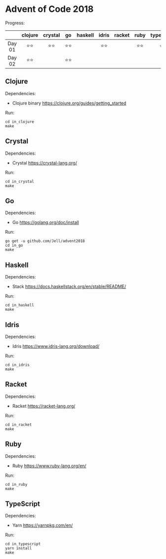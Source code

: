 # Advent of Code 2018

Progress:

|          |clojure   |crystal   |go        |haskell   |idris     |racket    |ruby      |typescript|
|:---:     |:---:     |:---:     |:---:     |:---:     |:---:     |:---:     |:---:     |:---:     |
|Day 01    |⭐⭐        |⭐⭐        |⭐⭐        |          |⭐⭐        |          |⭐⭐        |⭐⭐        |
|Day 02    |⭐⭐        |          |⭐⭐        |          |          |          |          |          |


## Clojure

Dependencies:

 * Clojure binary https://clojure.org/guides/getting_started

Run:

```
cd in_clojure
make
```

## Crystal

Dependencies:

 * Crystal https://crystal-lang.org/

Run:

```
cd in_crystal
make
```

## Go

Dependencies:

 * Go https://golang.org/doc/install

Run:

```
go get -u github.com/Jell/advent2018
cd in_go
make
```

## Haskell

Dependencies:

 * Stack https://docs.haskellstack.org/en/stable/README/

Run:

```
cd in_haskell
make
```

## Idris

Dependencies:

 * Idris https://www.idris-lang.org/download/

Run:

```
cd in_idris
make
```

## Racket

Dependencies:

 * Racket https://racket-lang.org/

Run:

```
cd in_racket
make
```

## Ruby

Dependencies:

 * Ruby https://www.ruby-lang.org/en/

Run:

```
cd in_ruby
make
```

## TypeScript

Dependencies:

 * Yarn https://yarnpkg.com/en/

Run:

```
cd in_typescript
yarn install
make
```
